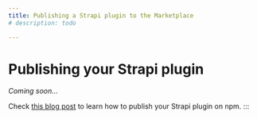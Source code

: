 ```yaml
---
title: Publishing a Strapi plugin to the Marketplace
# description: todo

---
```


# Publishing your Strapi plugin

_Coming soon…_


Check [this blog post](https://strapi.io/blog/how-to-create-a-strapi-v4-plugin-publish-on-npm-6-6) to learn how to publish your Strapi plugin on npm.
:::

<!-- Publishing your plugin on npm will allow anyone to use it in their Strapi project. Also, if you want to submit it on the Strapi Marketplace, this is mandatory to publish it first on npm.

But before publishing on npm, you must push it on GitHub. In order to develop your plugin, you might have, or not, develop your plugin in a Strapi project. The thing is, you don't want to push your Strapi application, only your plugin.

Note: You might have already pushed your code on GitHub, if this is the case, that's perfect. You can skip this and go to the npm part down below.
Make your plugin open-source on GitHub

    Create a new public repository on GitHub.
    Be sure to be in the root of your plugin (./src/plugins/<plugin-namem>) and create a new repository from there:

1
2
3
4
5
6
git init
git add README.md
git commit -m "first commit"
git branch -M main
git remote add origin https://github.com/<github_username>/<github_repository_name>.git
git push -u origin main

Your plugin is now open-source.

Caution: If you are willing to list your plugin on the Strapi Marketplace, be sure to check the guidelines first. When your package.json is ready, push it on GitHub and proceed to publish it on npm.

This is what a very basic plugin package.json looks like:

1
2
3
4
5
6
7
8
9
10
11
12
13
14
15
16
17
18
19
20
21
22
23
24
25
26
27
28
29
30
31
32
33
34
35
36
37
38
39
40
41
42
43
{
  "name": "@strapi/plugin-seo",
  "version": "1.7.2",
  "description": "Make your Strapi content SEO friendly.",
  "strapi": { // This section is the most important
    "name": "seo",
    "displayName": "SEO",
    "description": "Make your Strapi content SEO friendly.",
    "kind": "plugin"
  },
  "repository": {
    "type": "git",
    "url": "https://github.com/strapi/strapi-plugin-seo.git"
  },
  "dependencies": {
    "eslint-plugin-react-hooks": "^4.3.0",
    "lodash": "^4.17.21",
    "showdown": "^1.9.1"
  },
  "resolutions": {
    "yargs": "^17.2.1"
  },
  "peerDependencies": {
    "@strapi/strapi": "^4.0.0" // This is mandatory for the marketplace
  },
  "author": {
    "name": "Strapi Solutions SAS",
    "email": "hi@strapi.io",
    "url": "https://strapi.io"
  },
  "maintainers": [
    {
      "name": "Strapi Solutions SAS",
      "email": "hi@strapi.io",
      "url": "https://strapi.io"
    }
  ],
  "engines": {
    "node": ">=12.x. <=16.x.x",
    "npm": ">=6.0.0"
  },
  "license": "MIT"
}

Don't forget to provide a complete README.md that explains what your plugin is about at the root of your plugin. It will be the content of your npm package page.
Publishing on npm

We assume that you have an npm account in order to follow this section.
You can create two kinds of public packages. You'll see how to publish them accordingly just below.
Scoped package

Scopes are a way of grouping related packages together and also affect a few things about the way npm treats the package.

Each npm user/organization has its own scope, and only you can add packages to your scope. This means you don't have to worry about someone taking your package name ahead of you. Thus it is also a good way to signal official packages for organizations.

Scoped packages are private by default. You'll need to use a specific option to make it public during the publishing process.

At Strapi, we are using the @strapi scope. Every plugin developed by use will be scoped packages like this: @strapi/<plugin-name>
Publish a scoped package

Be sure that everything in your package.json is fine, it is recommended to have a 1.0.0 version to start with.

    Run the following command to publish your package on npm:

npm publish --access public

By default, scoped packages are private, this --access public option will make it public.
Unscoped packaged

Unscoped packages are always public and are referred to by the package name only: strapi-plugin-...
Publish an unscoped package

    Run the following command to publish your package on npm:

npm publish

Your plugin is now live on npm. You can now install this plugin in a Strapi project by running the following command:

# yarn
yarn add strapi-plugin-<name>

# npm
npm install strapi-plugin-<name>

Managing your plugin

You might bring updates, features, or patches to your plugin. To do this, you'll need to update the code on GitHub but also update the package on npm.

The npm version command allows you to automatically update the version of your package while creating a commit also:

1
npm version [<newversion> | major | minor | patch | premajor | preminor | prepatch | prerelease [--preid=<prerelease-id>] | from-git]

If you want to push a patch to your package you can execute the following command:

npm version patch

It will create a commit with a tag associated with the version, and update the version in your package.json file. Assuming that your actual package version is 1.0.0, for a patch it will be 1.0.1, 1.1.0 for a minor, and 2.0.0 for a major.

    Push your code on GitHub by making a PR and merging or directly pushing on the main branch.
    Push the tag that npm created for you:

git push origin v1.0.1

If you browse the tags of your plugin on GitHub, you should see your new tag. You can make a release out of it to explain what were the modifications or not.

Then, you can run:

npm publish --access public # option for scoped package only

Publish on the marketplace

If you follow the guide, you might be ready to submit your plugin on the Strapi marketplace. Again, be sure to read the guidelines.

Submit my plugin on the Marketplace -->


